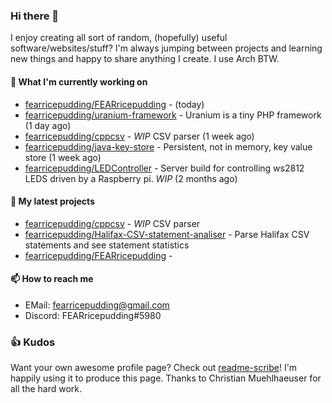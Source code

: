 ### Hi there 👋

I enjoy creating all sort of random, (hopefully) useful software/websites/stuff? 
I'm always jumping between projects and learning new things and happy to share anything I create.
I use Arch BTW.

#### 💎 What I'm currently working on

- [fearricepudding/FEARricepudding](https://github.com/fearricepudding/FEARricepudding) -  (today)
- [fearricepudding/uranium-framework](https://github.com/fearricepudding/uranium-framework) - Uranium is a tiny PHP framework (1 day ago)
- [fearricepudding/cppcsv](https://github.com/fearricepudding/cppcsv) - *WIP* CSV parser (1 week ago)
- [fearricepudding/java-key-store](https://github.com/fearricepudding/java-key-store) - Persistent, not in memory, key value store   (1 week ago)
- [fearricepudding/LEDController](https://github.com/fearricepudding/LEDController) - Server build for controlling ws2812 LEDS driven by a Raspberry pi. *WIP* (2 months ago)

#### 🌱 My latest projects

- [fearricepudding/cppcsv](https://github.com/fearricepudding/cppcsv) - *WIP* CSV parser
- [fearricepudding/Halifax-CSV-statement-analiser](https://github.com/fearricepudding/Halifax-CSV-statement-analiser) - Parse Halifax CSV statements and see statement statistics 
- [fearricepudding/FEARricepudding](https://github.com/fearricepudding/FEARricepudding) - 

#### 📫 How to reach me

- EMail: fearricepudding@gmail.com
- Discord: FEARricepudding#5980

### 👍 Kudos

Want your own awesome profile page? Check out [readme-scribe](https://github.com/muesli/readme-scribe)!
I'm happily using it to produce this page. Thanks to Christian Muehlhaeuser for all the hard work.

